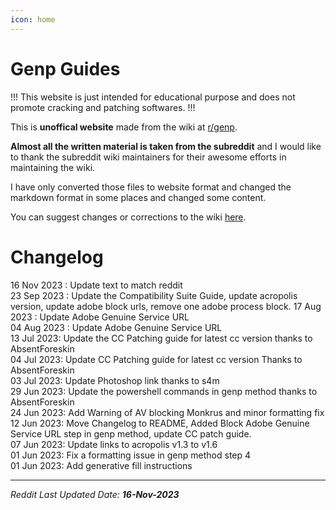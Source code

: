 ```yaml
---
icon: home
---
```


<!-- Links -->
[r/genp]: https://www.reddit.com/r/GenP/


# Genp Guides

!!!
This website is just intended for educational purpose and does not promote cracking and patching softwares. 
!!!

This is **unoffical website** made from the wiki at [r/genp].  

**Almost all the written material is taken from the subreddit** and I would like to thank the subreddit wiki maintainers for their awesome efforts in maintaining the wiki.

I have only converted those files to website format and changed the markdown format in some places and changed some content.  

You can suggest changes or corrections to the wiki [here](https://github.com/icantpay/genpguides.github.io).

# Changelog

16 Nov 2023 : Update text to match reddit  
23 Sep 2023 : Update the Compatibility Suite Guide, update acropolis version, update adobe block urls, remove one adobe process block.
17 Aug 2023 : Update Adobe Genuine Service URL  
04 Aug 2023 : Update Adobe Genuine Service URL  
13 Jul 2023: Update the CC Patching guide for latest cc version thanks to AbsentForeskin  
04 Jul 2023: Update CC Patching guide for latest cc version Thanks to AbsentForeskin  
03 Jul 2023: Update Photoshop link thanks to s4m  
29 Jun 2023: Update the powershell commands in genp method thanks to AbsentForeskin  
24 Jun 2023: Add Warning of AV blocking Monkrus and minor formatting fix  
12 Jun 2023: Move Changelog to README, Added Block Adobe Genuine Service URL step in genp method, update CC patch guide.  
07 Jun 2023: Update links to acropolis v1.3 to v1.6  
01 Jun 2023: Fix a formatting issue in genp method step 4  
01 Jun 2023: Add generative fill instructions  

---
*Reddit Last Updated Date: **16-Nov-2023***
